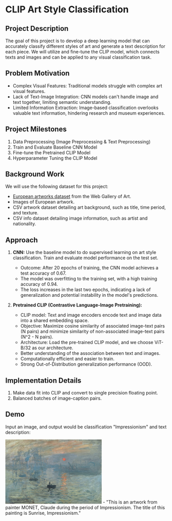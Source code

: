 # CLIP Art Style Classification

## Project Description
The goal of this project is to develop a deep learning model that can accurately classify different styles of art and generate a text description for each piece. We will utilize and fine-tune the CLIP model, which connects texts and images and can be applied to any visual classification task.

## Problem Motivation
- Complex Visual Features: Traditional models struggle with complex art visual features.
- Lack of Text-Image Integration: CNN models can't handle image and text together, limiting semantic understanding.
- Limited Information Extraction: Image-based classification overlooks valuable text information, hindering research and museum experiences.

## Project Milestones
1. Data Preprocessing (Image Preprocessing & Text Preprocessing)
2. Train and Evaluate Baseline CNN Model
3. Fine-tune the Pretrained CLIP Model
4. Hyperparameter Tuning the CLIP Model

## Background Work
We will use the following dataset for this project:
- [European artworks dataset](https://www.kaggle.com/datasets/ansonnnnn/historic-art) from the Web Gallery of Art.
- Images of European artwork.
- CSV artwork dataset detailing art background, such as title, time period, and texture.
- CSV info dataset detailing image information, such as artist and nationality.

## Approach

1. **CNN:** Use the baseline model to do supervised learning on art style classification.
  Train and evaluate model performance on the test set.
   - Outcome: After 20 epochs of training, the CNN model achieves a test accuracy of 0.67. 
   - The model was overfitting to the training set, with a high training accuracy of 0.94. 
   - The loss increases in the last two epochs, indicating a lack of generalization and potential instability in the model's predictions.

2. **Pretrained CLIP (Contrastive Language-Image Pretraining):**
   - CLIP model: Text and image encoders encode text and image data into a shared embedding space.
   - Objective: Maximize cosine similarity of associated image-text pairs (N pairs) and minimize similarity of non-associated image-text pairs (N^2 - N pairs).
   - Architecture: Load the pre-trained CLIP model, and we choose ViT-B/32 as our architecture.
   - Better understanding of the association between text and images.
   - Computationally efficient and easier to train.
   - Strong Out-of-Distribution generalization performance (OOD).

## Implementation Details

1. Make data fit into CLIP and convert to single precision floating point.
2. Balanced batches of image-caption pairs.

## Demo

Input an image, and output would be classification "Impressionism" and text description:

<img src="InputImage.jpg" alt="Image" width="300" height="200">
- "This is an artwork from painter MONET, Claude during the period of Impressionism. The title of this painting is Sunrise, Impressionism."
